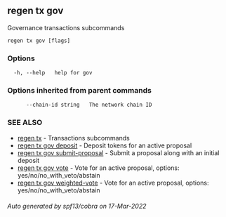 ## regen tx gov

Governance transactions subcommands

```
regen tx gov [flags]
```

### Options

```
  -h, --help   help for gov
```

### Options inherited from parent commands

```
      --chain-id string   The network chain ID
```

### SEE ALSO

* [regen tx](regen_tx.md)	 - Transactions subcommands
* [regen tx gov deposit](regen_tx_gov_deposit.md)	 - Deposit tokens for an active proposal
* [regen tx gov submit-proposal](regen_tx_gov_submit-proposal.md)	 - Submit a proposal along with an initial deposit
* [regen tx gov vote](regen_tx_gov_vote.md)	 - Vote for an active proposal, options: yes/no/no_with_veto/abstain
* [regen tx gov weighted-vote](regen_tx_gov_weighted-vote.md)	 - Vote for an active proposal, options: yes/no/no_with_veto/abstain

###### Auto generated by spf13/cobra on 17-Mar-2022
